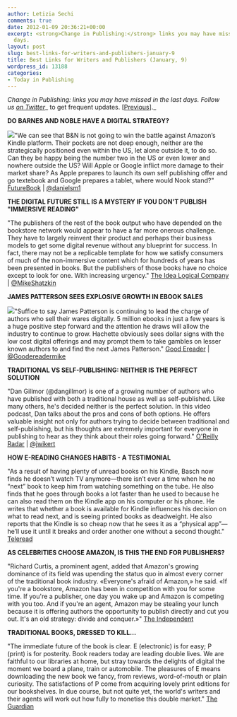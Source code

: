```yaml
---
author: Letizia Sechi
comments: true
date: 2012-01-09 20:36:21+00:00
excerpt: <strong>Change in Publishing:</strong> links you may have missed in the last
  days.
layout: post
slug: best-links-for-writers-and-publishers-january-9
title: Best Links for Writers and Publishers (January, 9)
wordpress_id: 13188
categories:
- Today in Publishing
---
```


_Change in Publishing: links you may have missed in the last days.
Follow us [on Twitter](http://www.twitter.com/40kbooks)__ to get frequent updates. [[Previous](http://www.40kbooks.com/?p=13160)]._

**DO BARNES AND NOBLE HAVE A DIGITAL STRATEGY?**

![](http://www.40kbooks.com/wp-content/uploads/barnesandnoble.jpeg)"We can see that B&N is not going to win the battle against Amazon’s Kindle platform. Their pockets are not deep enough, neither are the strategically positioned even within the US, let alone outside it, to do so. Can they be happy being the number two in the US or even lower and nowhere outside the US? Will Apple or Google inflict more damage to their market share? As Apple prepares to launch its own self publishing offer and go textebook and Google prepares a tablet, where would Nook stand?"
[FutureBook](http://www.futurebook.net/content/do-barnes-and-noble-have-digital-strategy) | [@danielsm1](https://twitter.com/#!/danielsm1)

**THE DIGITAL FUTURE STILL IS A MYSTERY IF YOU DON'T PUBLISH "IMMERSIVE READING"**

"The publishers of the rest of the book output who have depended on the bookstore network would appear to have a far more onerous challenge. They have to largely reinvent their product and perhaps their business models to get some digital revenue without any blueprint for success. In fact, there may not be a replicable template for how we satisfy consumers of much of the non-immersive content which for hundreds of years has been presented in books. But the publishers of those books have no choice except to look for one. With increasing urgency."
[The Idea Logical Company](http://www.idealog.com/blog/the-digital-future-is-still-a-mystery-if-you-dont-publish-immersive-reading?utm_source=rss&utm_medium=rss&utm_campaign=the-digital-future-is-still-a-mystery-if-you-dont-publish-immersive-reading) | [@MikeShatzkin](http://twitter.com/mikeshatzkin)

**JAMES PATTERSON SEES EXPLOSIVE GROWTH IN EBOOK SALES**

![](http://www.40kbooks.com/wp-content/uploads/James-Patterson-006.jpeg)"Suffice to say James Patterson is continuing to lead the charge of authors who sell their wares digitally. 5 million ebooks in just a few years is a huge positive step forward and the attention he draws will allow the industry to continue to grow. Hachette obviously sees dollar signs with the low cost digital offerings and may prompt them to take gambles on lesser known authors to and find the next James Patterson."
[Good Ereader](http://goodereader.com/blog/e-book-news/james-patterson-sees-explosive-growth-in-ebook-sales-tops-5-million-sold/) | [@Goodereadermike](https://twitter.com/#!/goodereadermike)

**TRADITIONAL VS SELF-PUBLISHING: NEITHER IS THE PERFECT SOLUTION**

"Dan Gillmor (@dangillmor) is one of a growing number of authors who have published with both a traditional house as well as self-published. Like many others, he's decided neither is the perfect solution. In this video podcast, Dan talks about the pros and cons of both options. He offers valuable insight not only for authors trying to decide between traditional and self-publishing, but his thoughts are extremely important for everyone in publishing to hear as they think about their roles going forward."
[O'Reilly Radar](http://radar.oreilly.com/2012/01/traditional-vs-self-publishing-dan-gillmor-toc-podcast.html?utm_source=feedburner&utm_medium=feed&utm_campaign=Feed%3A+oreilly%2Fradar%2Fatom+%28O%27Reilly+Radar%29&utm_content=Google+Reader) | [@jwikert](http://twitter.com/jwikert)

**HOW E-READING CHANGES HABITS - A TESTIMONIAL**

"As a result of having plenty of unread books on his Kindle, Basch now finds he doesn’t watch TV anymore—there isn’t ever a time when he no “next” book to keep him from watching something on the tube. He also finds that he goes through books a lot faster than he used to because he can also read them on the Kindle app on his computer or his phone. He writes that whether a book is available for Kindle influences his decision on what to read next, and is seeing printed books as deadweight. He also reports that the Kindle is so cheap now that he sees it as a “physical app”—he’ll use it until it breaks and order another one without a second thought."
[Teleread](http://www.teleread.com/ebooks/how-e-reading-changes-reading-habits-a-testimonial/)

**AS CELEBRITIES CHOOSE AMAZON, IS THIS THE END FOR PUBLISHERS?**

"Richard Curtis, a prominent agent, added that Amazon's growing dominance of its field was upending the status quo in almost every corner of the traditional book industry. «Everyone's afraid of Amazon,» he said. «If you're a bookstore, Amazon has been in competition with you for some time. If you're a publisher, one day you wake up and Amazon is competing with you too. And if you're an agent, Amazon may be stealing your lunch because it is offering authors the opportunity to publish directly and cut you out. It's an old strategy: divide and conquer.»"
[The Independent](http://www.independent.co.uk/arts-entertainment/books/news/as-celebrities-choose-amazon-is-this-the-end-for-publishers-6285033.html)

**TRADITIONAL BOOKS, DRESSED TO KILL...**

"The immediate future of the book is clear. E (electronic) is for easy; P (print) is for posterity. Book readers today are leading double lives. We are faithful to our libraries at home, but stray towards the delights of digital the moment we board a plane, train or automobile.
The pleasures of E means downloading the new book we fancy, from reviews, word-of-mouth or plain curiosity. The satisfactions of P come from acquiring lovely print editions for our bookshelves. In due course, but not quite yet, the world's writers and their agents will work out how fully to monetise this double market."
[The Guardian](http://www.guardian.co.uk/books/2012/jan/08/ebooks-hardbacks-jackets-mccrum)
